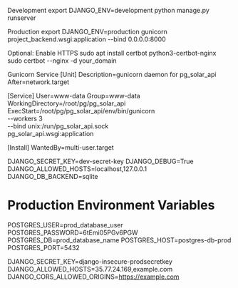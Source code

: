 Development
export DJANGO_ENV=development
python manage.py runserver


Production
export DJANGO_ENV=production
gunicorn project_backend.wsgi:application --bind 0.0.0.0:8000



Optional: Enable HTTPS
sudo apt install certbot python3-certbot-nginx
sudo certbot --nginx -d your_domain

Gunicorn Service
[Unit]
Description=gunicorn daemon for pg_solar_api
After=network.target

[Service]
User=www-data
Group=www-data
WorkingDirectory=/root/pg/pg_solar_api
ExecStart=/root/pg/pg_solar_api/env/bin/gunicorn \
          --workers 3 \
          --bind unix:/run/pg_solar_api.sock \
          pg_solar_api.wsgi:application

[Install]
WantedBy=multi-user.target


DJANGO_SECRET_KEY=dev-secret-key
DJANGO_DEBUG=True
DJANGO_ALLOWED_HOSTS=localhost,127.0.0.1
DJANGO_DB_BACKEND=sqlite

# Production Environment Variables
POSTGRES_USER=prod_database_user
POSTGRES_PASSWORD=6tEmi05PGv6PGW
POSTGRES_DB=prod_database_name
POSTGRES_HOST=postgres-db-prod
POSTGRES_PORT=5432

DJANGO_SECRET_KEY=django-insecure-prodsecretkey
DJANGO_ALLOWED_HOSTS=35.77.24.169,example.com
DJANGO_CORS_ALLOWED_ORIGINS=https://example.com